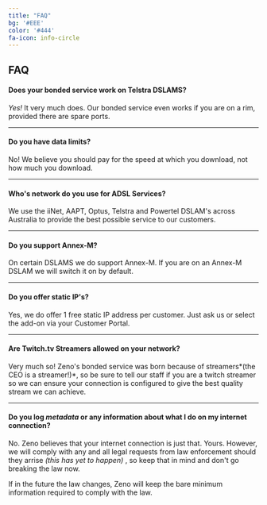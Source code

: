 ```yaml
---
title: "FAQ"
bg: '#EEE'
color: '#444'
fa-icon: info-circle
---
```


## FAQ

#### Does your bonded service work on Telstra DSLAMS?

*Yes!* It very much does. Our bonded service even works if you are on a rim, provided there are spare ports.

-------------------------

#### Do you have data limits?

No! We believe you should pay for the speed at which you download, not how much you download.

-------------------------

#### Who's network do you use for ADSL Services?

We use the iiNet, AAPT, Optus, Telstra and Powertel DSLAM's across Australia to provide the best possible service to our customers.

-------------------------

#### Do you support Annex-M?

On certain DSLAMS we do support Annex-M. If you are on an Annex-M DSLAM we will switch it on by default. 

-------------------------

#### Do you offer static IP's?

Yes, we do offer 1 free static IP address per customer. Just ask us or select the add-on via your Customer Portal.

-------------------------

#### Are Twitch.tv Streamers allowed on your network?

Very much so! Zeno's bonded service was born because of streamers*(the CEO is a streamer!)*, so be sure to tell our staff if you are a twitch streamer so we can ensure your connection is configured to give the best quality stream we can achieve.

-------------------------

#### Do you log *metadata* or any information about what I do on my internet connection?

No. Zeno believes that your internet connection is just that. Yours. However, we will comply with any and all legal requests from law enforcement should they arrise *(this has yet to happen)* , so keep that in mind and don't go breaking the law now.

If in the future the law changes, Zeno will keep the bare minimum information required to comply with the law.

